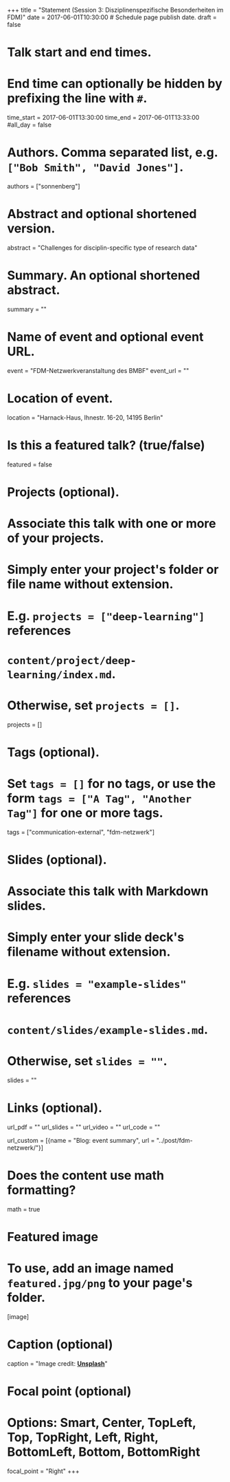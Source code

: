 +++
title = "Statement (Session 3: Disziplinenspezifische Besonderheiten im FDM)"
date = 2017-06-01T10:30:00  # Schedule page publish date.
draft = false

# Talk start and end times.
#   End time can optionally be hidden by prefixing the line with `#`.
time_start = 2017-06-01T13:30:00
time_end = 2017-06-01T13:33:00
#all_day = false

# Authors. Comma separated list, e.g. `["Bob Smith", "David Jones"]`.
authors = ["sonnenberg"]

# Abstract and optional shortened version.
abstract = "Challenges for disciplin-specific type of research data"

# Summary. An optional shortened abstract.
summary = ""

# Name of event and optional event URL.
event = "FDM-Netzwerkveranstaltung des BMBF"
event_url = ""

# Location of event.
location = "Harnack-Haus, Ihnestr. 16-20, 14195 Berlin"

# Is this a featured talk? (true/false)
featured = false

# Projects (optional).
#   Associate this talk with one or more of your projects.
#   Simply enter your project's folder or file name without extension.
#   E.g. `projects = ["deep-learning"]` references 
#   `content/project/deep-learning/index.md`.
#   Otherwise, set `projects = []`.
projects = []

# Tags (optional).
#   Set `tags = []` for no tags, or use the form `tags = ["A Tag", "Another Tag"]` for one or more tags.
tags = ["communication-external", "fdm-netzwerk"]

# Slides (optional).
#   Associate this talk with Markdown slides.
#   Simply enter your slide deck's filename without extension.
#   E.g. `slides = "example-slides"` references 
#   `content/slides/example-slides.md`.
#   Otherwise, set `slides = ""`.
slides = ""

# Links (optional).
url_pdf = ""
url_slides = ""
url_video = ""
url_code = ""

url_custom = [{name = "Blog: event summary", url = "../post/fdm-netzwerk/"}]

# Does the content use math formatting?
math = true

# Featured image
# To use, add an image named `featured.jpg/png` to your page's folder. 
[image]
  # Caption (optional)
  caption = "Image credit: [**Unsplash**](https://unsplash.com/photos/bzdhc5b3Bxs)"

  # Focal point (optional)
  # Options: Smart, Center, TopLeft, Top, TopRight, Left, Right, BottomLeft, Bottom, BottomRight
  focal_point = "Right"
+++


